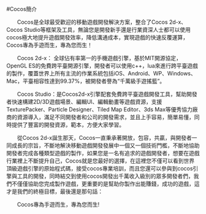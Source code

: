 #Cocos簡介

   &emsp;&emsp;Cocos是全球最受歡迎的移動遊戲開發解決方案，整合了Cocos 2d-x、Cocos Studio等框架及工具，無論您是開發新手還是行業資深人士都可以使用cocos極大地提升遊戲開發效率，降低溝通成本，實現遊戲的快速反覆運算，Cocos專為手遊而生，專為您而生！

   &emsp;&emsp;Cocos 2d-x： 全球佔有率第一的手機遊戲引擎，基於MIT開源協定，OpenGL ES的免費跨平臺開源引擎，開發者可以使用c++，lua來進行跨平臺遊戲的製作，覆蓋世界上所有主流的作業系統包括iOS、Android、WP、Windows、Mac，平臺相容性達到99.37%，被開發者譽為“千萬級手遊搖籃”。  

   &emsp;&emsp;Cocos Studio：是Cocos2d-x引擎配套免費跨平臺遊戲開發工具，幫助開發者快速構建2D/3D遊戲場景、編輯UI、編輯動畫等遊戲資源，支援TexturePacker、Particle Designer、Tiled Map Editor、3ds Max等優秀協力廠商的資源導入，滿足不同開發者和公司的開發需求，並且上手容易，簡單易懂，同時提供了豐富的開發資源，範本，方便大家學習。

   &emsp;&emsp;從Cocos 2d-x誕生那天，Cocos一直秉承著開放，包容，共贏，與開發者一同成長的宗旨，不斷地解決移動遊戲開發發展中一個又一個技術門檻，不斷地協助開發者完成各種類型遊戲的製作，如果您是一名有追求的遊戲開發者，想要在遊戲行業裡上不斷提升自己，Cocos就是您最好的選擇，在這裡您不僅可以看到世界頂級遊戲引擎的原始程式碼，接受cocos專業培訓，而且您還可以參與到cocos引擎與工具的開發，同時結交到使用cocos開發出千萬收入級別的眾多開發者們，我們不僅僅協助您完成製作遊戲，更重要的是幫助你製作出能賺錢，成功的遊戲，這才是我們的終極目標，最後還是那句話：
  
   &emsp;&emsp;Cocos專為手遊而生，專為您而生!






